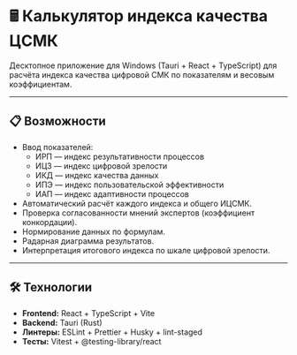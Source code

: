# 🖩 Калькулятор индекса качества ЦСМК

Десктопное приложение для Windows (Tauri + React + TypeScript) для расчёта индекса качества цифровой СМК по показателям и весовым коэффициентам.

---

## 📋 Возможности

- Ввод показателей:
  - ИРП — индекс результативности процессов
  - ИЦЗ — индекс цифровой зрелости
  - ИКД — индекс качества данных
  - ИПЭ — индекс пользовательской эффективности
  - ИАП — индекс адаптивности процессов
- Автоматический расчёт каждого индекса и общего ИЦСМК.
- Проверка согласованности мнений экспертов (коэффициент конкордации).
- Нормирование данных по формулам.
- Радарная диаграмма результатов.
- Интерпретация итогового индекса по шкале цифровой зрелости.

---

## 🛠️ Технологии

- **Frontend:** React + TypeScript + Vite
- **Backend:** Tauri (Rust)
- **Линтеры:** ESLint + Prettier + Husky + lint-staged
- **Тесты:** Vitest + @testing-library/react
